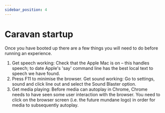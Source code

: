 ```yaml
---
sidebar_position: 4
---
```

# Caravan startup

Once you have booted up there are a few things you will need to do before running an experience.

1. Get speech working: Check that the Apple Mac is on – this handles speech; to date Apple's 'say' command line has the best local text to speech we have found.
2. Press F11 to minimise the browser. Get sound working: Go to settings, sound and click line out and select the Sound Blaster option.
3. Get media playing: Before media can autoplay in Chrome, Chrome needs to have seen some user interaction with the browser. You need to click on the browser screen (i.e. the future mundane logo) in order for media to subsequently autoplay.